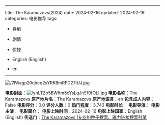 
---
title: The Karamazovs(2024)
date: 2024-02-16
updated: 2024-02-16
categories: 电影推荐
tags:

- 喜剧
- 剧情
- 惊悚

- English (English)
- en
---

<img src="https://image.tmdb.org/t/p/original/7lWagp20qhcq2sYRKBmRFD27iUJ.jpg" alt="/7lWagp20qhcq2sYRKBmRFD27iUJ.jpg" title="/7lWagp20qhcq2sYRKBmRFD27iUJ.jpg">

**电影封面**：<img src="https://image.tmdb.org/t/p/w200/ynLTZo5BWftm5cYsLqJnSf9fOLI.jpg" alt="/ynLTZo5BWftm5cYsLqJnSf9fOLI.jpg" title="/ynLTZo5BWftm5cYsLqJnSf9fOLI.jpg">
**电影名称**：The Karamazovs
**原产地片名**：The Karamazovs
**原产地语言**：en
**包含成人内容**：False
**电影评分**：0.0
**评分人数**：0
**热门程度**：3.743
**电影时长**：
**电影导演**：
**电影主演**：
**电影简介**：
**电影上映时间**：2024-02-16
**电影上映国家**：English (English)
**传送门**：[The Karamazovs |专业的种子搜索、磁力链接搜索引擎](https://movie.amd794.com:2083/?search=The%20Karamazovs&ordering=&mode=match_phrase&page_size=10&page=1)

